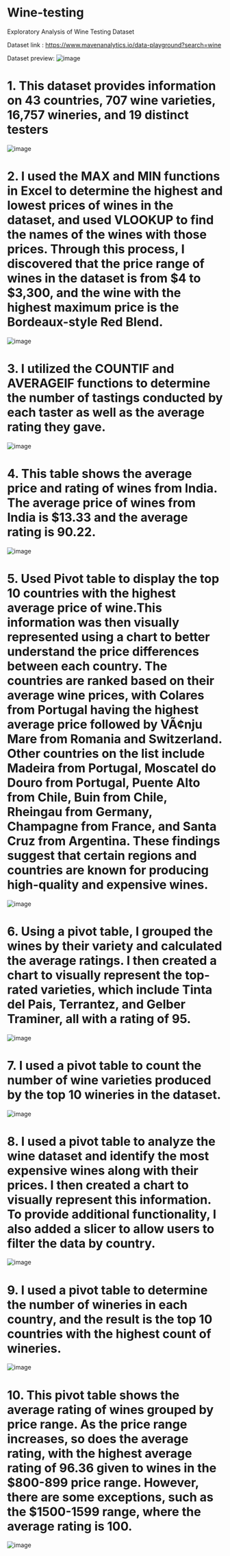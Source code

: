# Wine-testing
Exploratory Analysis of Wine Testing Dataset

Dataset link : https://www.mavenanalytics.io/data-playground?search=wine

Dataset preview:
![image](https://user-images.githubusercontent.com/107685839/228315496-ab32c481-7974-4b63-a44d-ed4ed652ba43.png)


# 1. This dataset provides information on 43 countries, 707 wine varieties, 16,757 wineries, and 19 distinct testers

![image](https://user-images.githubusercontent.com/107685839/228315811-48353ff2-397e-42f5-8289-e592647de7a8.png)

# 2. I used the MAX and MIN functions in Excel to determine the highest and lowest prices of wines in the dataset, and used VLOOKUP to find the names of the wines with those prices. Through this process, I discovered that the price range of wines in the dataset is from $4 to $3,300, and the wine with the highest maximum price is the Bordeaux-style Red Blend.

![image](https://user-images.githubusercontent.com/107685839/228316849-14aea9fd-6f1e-4179-aaed-a00a4dd0bfd7.png)

# 3. I utilized the COUNTIF and AVERAGEIF functions to determine the number of tastings conducted by each taster as well as the average rating they gave.

![image](https://user-images.githubusercontent.com/107685839/228317156-7fbae1df-9623-412b-a573-e752716e35e7.png)


# 4. This table shows the average price and rating of wines from India. The average price of wines from India is $13.33 and the average rating is 90.22.

![image](https://user-images.githubusercontent.com/107685839/228318207-a77f2804-f6d5-4e45-aeb0-7de71b83aad7.png)

# 5. Used Pivot table to display the top 10 countries with the highest average price of wine.This information was then visually represented using a chart to better understand the price differences between each country. The countries are ranked based on their average wine prices, with Colares from Portugal having the highest average price followed by VÃ¢nju Mare from Romania and Switzerland. Other countries on the list include Madeira from Portugal, Moscatel do Douro from Portugal, Puente Alto from Chile, Buin from Chile, Rheingau from Germany, Champagne from France, and Santa Cruz from Argentina. These findings suggest that certain regions and countries are known for producing high-quality and expensive wines.

![image](https://user-images.githubusercontent.com/107685839/228318582-7073c9ed-aaba-4f45-86b7-1eb8e90a4fd8.png)

# 6. Using a pivot table, I grouped the wines by their variety and calculated the average ratings. I then created a chart to visually represent the top-rated varieties, which include Tinta del Pais, Terrantez, and Gelber Traminer, all with a rating of 95.

![image](https://user-images.githubusercontent.com/107685839/228319123-7e12df24-704c-4de3-9fb2-7168e90bfd88.png)

# 7. I used a pivot table to count the number of wine varieties produced by the top 10 wineries in the dataset.

![image](https://user-images.githubusercontent.com/107685839/228319581-cb20e7f6-9841-4089-8759-cb0ec5d934f2.png)

# 8. I used a pivot table to analyze the wine dataset and identify the most expensive wines along with their prices. I then created a chart to visually represent this information. To provide additional functionality, I also added a slicer to allow users to filter the data by country.

![image](https://user-images.githubusercontent.com/107685839/228319900-91fb2b46-249b-4ebf-ab32-8dd38dccc8f0.png)


# 9. I used a pivot table to determine the number of wineries in each country, and the result is the top 10 countries with the highest count of wineries.

![image](https://user-images.githubusercontent.com/107685839/228320171-116b28d1-6f09-4c80-bb41-9d5c941fafad.png)

# 10. This pivot table shows the average rating of wines grouped by price range. As the price range increases, so does the average rating, with the highest average rating of 96.36 given to wines in the $800-899 price range. However, there are some exceptions, such as the $1500-1599 range, where the average rating is 100.

![image](https://user-images.githubusercontent.com/107685839/228320657-510b7e61-d33b-4817-8789-9f78cd417697.png)



